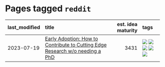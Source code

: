 # Pages tagged `reddit`

|last_modified|title|est. idea maturity|tags
|:---|:---|---:|:---|
|2023-07-19|[Early Adoption: How to Contribute to Cutting Edge Research w/o needing a PhD](../early_adoption_and_fomo.md)|3431|[![](https://img.shields.io/badge/tag-autobiographical-8e95e2)](../tags/autobiographical.md) [![](https://img.shields.io/badge/tag-career_advice-8b768)](../tags/career_advice.md) [![](https://img.shields.io/badge/tag-early_adoption-3c3258)](../tags/early_adoption.md) [![](https://img.shields.io/badge/tag-mentoring-d47f6f)](../tags/mentoring.md) [![](https://img.shields.io/badge/tag-reddit-913db)](../tags/reddit.md)|
